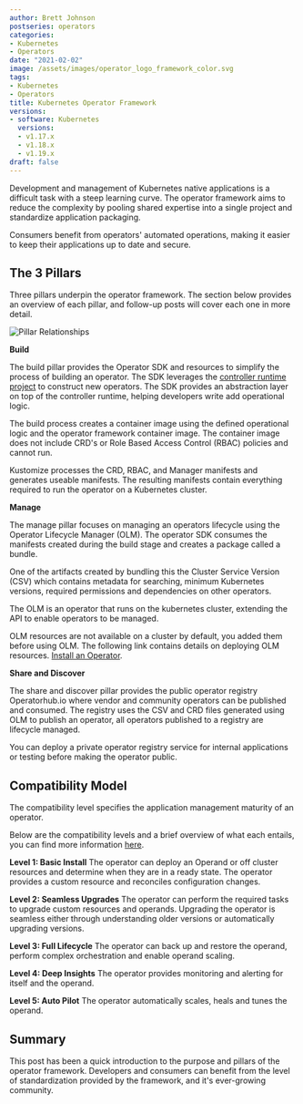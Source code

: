 ```yaml
---
author: Brett Johnson
postseries: operators
categories:
- Kubernetes
- Operators
date: "2021-02-02"
image: /assets/images/operator_logo_framework_color.svg
tags:
- Kubernetes
- Operators
title: Kubernetes Operator Framework
versions:
- software: Kubernetes
  versions:
  - v1.17.x
  - v1.18.x
  - v1.19.x
draft: false
---
```


Development and management of Kubernetes native applications is a difficult task with a steep learning curve. The operator framework aims to reduce the complexity by pooling shared expertise into a single project and standardize application packaging.

Consumers benefit from operators' automated operations, making it easier to keep their applications up to date and secure. 

## The 3 Pillars

Three pillars underpin the operator framework. The section below provides an overview of each pillar, and follow-up posts will cover each one in more detail.

![Pillar Relationships](/assets/images/operator-pillar-relationships.svg)

**Build**

The build pillar provides the Operator SDK and resources to simplify the process of building an operator. The SDK leverages the [controller runtime project](https://github.com/kubernetes-sigs/controller-runtime) to construct new operators. The SDK provides an abstraction layer on top of the controller runtime, helping developers write add operational logic.

The build process creates a container image using the defined operational logic and the operator framework container image. The container image does not include CRD's or Role Based Access Control (RBAC) policies and cannot run.

Kustomize processes the CRD, RBAC, and Manager manifests and generates useable manifests. The resulting manifests contain everything required to run the operator on a Kubernetes cluster.

**Manage**

The manage pillar focuses on managing an operators lifecycle using the Operator Lifecycle Manager (OLM). The operator SDK consumes the manifests created during the build stage and creates a package called a bundle.

One of the artifacts created by bundling this the Cluster Service Version (CSV) which contains metadata for searching, minimum Kubernetes versions, required permissions and dependencies on other operators.

The OLM is an operator that runs on the kubernetes cluster, extending the API to enable operators to be managed.

OLM resources are not available on a cluster by default, you added them before using OLM. The following link contains details on deploying OLM resources. [Install an Operator](https://operatorhub.io/how-to-install-an-operator).

**Share and Discover**

The share and discover pillar provides the public operator registry Operatorhub.io where vendor and community operators can be published and consumed. The registry uses the CSV and CRD files generated using OLM to publish an operator, all operators published to a registry are lifecycle managed.

You can deploy a private operator registry service for internal applications or testing before making the operator public.

## Compatibility Model

The compatibility level specifies the application management maturity of an operator. 

Below are the compatibility levels and a brief overview of what each entails, you can find more information [here](https://operatorframework.io/operator-capabilities/).

**Level 1: Basic Install**
The operator can deploy an Operand or off cluster resources and determine when they are in a ready state. The operator provides a custom resource and reconciles configuration changes.

**Level 2: Seamless Upgrades**
The operator can perform the required tasks to upgrade custom resources and operands.
Upgrading the operator is seamless either through understanding older versions or automatically upgrading versions.

**Level 3: Full Lifecycle**
The operator can back up and restore the operand, perform complex orchestration and enable operand scaling.

**Level 4: Deep Insights**
The operator provides monitoring and alerting for itself and the operand.

**Level 5: Auto Pilot**
The operator automatically scales, heals and tunes the operand.

## Summary

This post has been a quick introduction to the purpose and pillars of the operator framework. Developers and consumers can benefit from the level of standardization provided by the framework, and it's ever-growing community.
